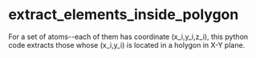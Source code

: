 # extract_elements_inside_polygon
For a set of atoms--each of them has coordinate (x_i,y_i,z_i), this python code extracts those whose (x_i,y_i) is located in a holygon in X-Y plane.
